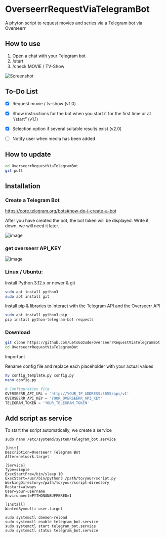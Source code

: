 # OverseerrRequestViaTelegramBot
A phyton script to request movies and series via a Telegram bot via Overseerr

## How to use
1. Open a chat with your Telegram bot
2. /start
3. /check MOVIE / TV-Show

![Screenshot](https://github.com/user-attachments/assets/b41f17b2-c350-41ca-96d7-cfa2f5a81ab1)




## To-Do List
- [x] Request movie / tv-show (v1.0)
- [x] Show instructions for the bot when you start it for the first time or at “/start” (v1.1)
- [x] Selection option if several suitable results exist (v2.0)
- [ ] Notify user when media has been added


## How to update
```bash
cd OverseerrRequestViaTelegramBot
git pull
```

## Installation

### Create a Telegram Bot

https://core.telegram.org/bots#how-do-i-create-a-bot

After you have created the bot, the bot token will be displayed. Write it down, we will need it later.

![image](https://github.com/user-attachments/assets/1a034159-2ba2-4573-948e-b4c643b87fa7)


### get overseerr API_KEY

![image](https://github.com/user-attachments/assets/b612cfc3-baa9-49ad-96e2-4de8f9ebecde)



### Linux / Ubuntu:

Install Python 3.12.x or newer & git

```bash
sudo apt install python3
sudo apt install git
```

Install pip & libraries to interact with the Telegram API and the Overseerr API

```bash
sudo apt install python3-pip
pip install python-telegram-bot requests
```

### Download
```bash
git clone https://github.com/LetsGoDude/OverseerrRequestViaTelegramBot.git
cd OverseerrRequestViaTelegramBot
```

> [!IMPORTANT]
> Rename config file and replace each placeholder with your actual values
```bash
mv config_template.py config.py
nano config.py
```
``` python
# Configuration file
OVERSEERR_API_URL = 'http://YOUR_IP_ADDRESS:5055/api/v1'
OVERSEERR_API_KEY = 'YOUR_OVERSEERR_API_KEY'
TELEGRAM_TOKEN = 'YOUR_TELEGRAM_TOKEN'
```

## Add script as service
To start the script automatically, we create a service

```
sudo nano /etc/systemd/system/telegram_bot.service
```

```
[Unit]
Description=Overseerr Telegram Bot
After=network.target

[Service]
Type=simple
ExecStartPre=/bin/sleep 10
ExecStart=/usr/bin/python3 /path/to/your/script.py
WorkingDirectory=/path/to/your/script-directory
Restart=always
User=your-username
Environment=PYTHONUNBUFFERED=1

[Install]
WantedBy=multi-user.target

```

```
sudo systemctl daemon-reload
sudo systemctl enable telegram_bot.service
sudo systemctl start telegram_bot.service
sudo systemctl status telegram_bot.service
```
